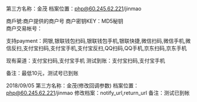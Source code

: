 ﻿第三方名称：金茂
档案位置：php@60.245.62.221/jinmao  
  
商戶號:商户提供的商户号
商户密钥KEY：MD5秘钥  
商户交易帐号：
  
支持payment：网银,银联钱包扫码,银联钱包手机,银联快捷,微信扫码,微信手机,微信反扫,支付宝扫码,支付宝手机,支付宝反扫,QQ扫码,QQ手机,京东扫码,京东手机
  
现有渠道：支付宝扫码,支付宝手机
测试到账：支付宝扫码,支付宝手机
  
备注：最低10元，测试号已到账

2018/09/05
第三方名称：金茂(修改回调参数)
档案位置：php@60.245.62.221/jinmao
修改档案：notify_url,return_url
备注：测试已到帐